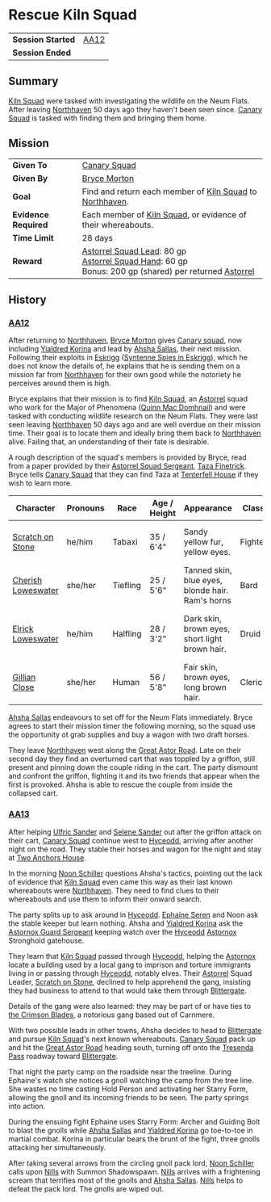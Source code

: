# Rescue Kiln Squad

|||
| --- | --- |
| **Session Started** | [AA12](../sessions/completed/AA12.md) | storyline.2
| **Session Ended** | |

## Summary

[Kiln Squad](../organisations/astorrel/squads/kiln-squad.md) were tasked with investigating the wildlife on the Neum Flats. After leaving [Northhaven](../places/cities/northhaven.md) 50 days ago they haven't been seen since. [Canary Squad](../organisations/astorrel/squads/canary-squad.md) is tasked with finding them and bringing them home.

## Mission

|||
| --- | --- |
| **Given To** | [Canary Squad](../organisations/astorrel/squads/canary-squad.md) |
| **Given By** | [Bryce Morton](../characters/bryce-morton.md) |
| **Goal** | Find and return each member of [Kiln Squad](../organisations/astorrel/squads/kiln-squad.md) to [Northhaven](../places/cities/northhaven.md). |
| **Evidence Required** | Each member of [Kiln Squad](../organisations/astorrel/squads/kiln-squad.md), or evidence of their whereabouts. |
| **Time Limit** | 28 days |
| **Reward** | [Astorrel Squad Lead](../organisations/astorrel/ranks/astorrel-squad-lead.md): 80 gp<br>[Astorrel Squad Hand](../organisations/astorrel/ranks/astorrel-squad-hand.md): 60 gp<br>Bonus: 200 gp (shared) per returned [Astorrel](../organisations/astorrel/astorrel.md) |

## History

### [AA12](../sessions/completed/AA12.md)

After returning to [Northhaven](../places/cities/northhaven.md), [Bryce Morton](../characters/bryce-morton.md) gives [Canary squad](../organisations/astorrel/squads/canary-squad.md), now including [Yialdred Korina](../characters/yialdred-korina.md) and lead by [Ahsha Sallas](../characters/ahsha-sallas.md), their next mission. Following their exploits in [Eskrigg](../places/cities/eskrigg.md) ([Syntenne Spies in Eskrigg](ended/syntenne-spies-in-eskrigg.md)), which he does not know the details of, he explains that he is sending them on a mission far from [Northhaven](../places/cities/northhaven.md) for their own good while the notoriety he perceives around them is high.

Bryce explains that their mission is to find [Kiln Squad](../organisations/astorrel/squads/kiln-squad.md), an [Astorrel](../organisations/astorrel/astorrel.md) squad who work for the Major of Phenomena ([Quinn Mac Domhnail](../characters/quinn-mac-domhnail.md)) and were tasked with conducting wildlife research on the Neum Flats. They were last seen leaving [Northhaven](../places/cities/northhaven.md) 50 days ago and are well overdue on their mission time. Their goal is to locate them and ideally bring them back to [Northhaven](../places/cities/northhaven.md) alive. Failing that, an understanding of their fate is desirable.

A rough description of the squad's members is provided by Bryce, read from a paper provided by their [Astorrel Squad Sergeant](../organisations/astorrel/ranks/astorrel-squad-sergeant.md), [Taza Finetrick](../characters/taza-finetrick.md). Bryce tells [Canary Squad](../organisations/astorrel/squads/canary-squad.md) that they can find Taza at [Tenterfell House](../places/buildings/tenterfell-house.md) if they wish to learn more.

| Character | Pronouns | Race | Age / Height | Appearance | Class | Gear | Personality |
| --- | --- | --- | --- | --- | --- | --- | --- |
| [Scratch on Stone](../characters/scratch-on-stone.md) | he/him | Tabaxi | 35 / 6'4" | Sandy yellow fur, yellow eyes. | Fighter | Splint armour, two swords | Annoying trivia buff but very capable. |
| [Cherish Loweswater](../characters/cherish-loweswater.md) | she/her | Tiefling | 25 / 5'6" | Tanned skin, blue eyes, blonde hair. Ram's horns | Bard | Leathers, dagger, guitar. | Sweet and protective. |
| [Elrick Loweswater](../characters/elrick-loweswater.md) | he/him | Halfling | 28 / 3'2" | Dark skin, brown eyes, short light brown hair. | Druid | Hemp dress, wooden staff. | Quiet and reserved. In animal form often. Deaf. |
| [Gillian Close](../characters/gillian-close.md) | she/her | Human | 56 / 5'8" | Fair skin, brown eyes, long brown hair. | Cleric | Half plate, maul. | Cheeky, a risk taker, decisive. |

[Ahsha Sallas](../characters/ahsha-sallas.md) endeavours to set off for the Neum Flats immediately. Bryce agrees to start their mission timer the following morning, so the squad use the opportunity ot grab supplies and buy a wagon with two draft horses.

They leave [Northhaven](../places/cities/northhaven.md) west along the [Great Astor Road](../places/roads/great-astor-road.md). Late on their second day they find an overturned cart that was toppled by a griffon, still present and pinning down the couple riding in the cart. The party dismount and confront the griffon, fighting it and its two friends that appear when the first is provoked. Ahsha is able to rescue the couple from inside the collapsed cart.

### [AA13](../sessions/completed/AA13.md)

After helping [Ulfric Sander](../characters/ulfric-sander.md) and [Selene Sander](../characters/selene-sander.md) out after the griffon attack on their cart, [Canary Squad](../organisations/astorrel/squads/canary-squad.md) continue west to [Hyceodd](../places/towns/hyceodd.md), arriving after another night on the road. They stable their horses and wagon for the night and stay at [Two Anchors House](../places/buildings/inns-taverns/two-anchors-house.md).

In the morning [Noon Schiller](../characters/noon-schiller.md) questions Ahsha's tactics, pointing out the lack of evidence that [Kiln Squad](../organisations/astorrel/squads/kiln-squad.md) even came this way as their last known whereabouts were [Northhaven](../places/cities/northhaven.md). They need to find clues to their whereabouts and use them to inform their onward search.

The party splits up to ask around in [Hyceodd](../places/towns/hyceodd.md). [Ephaine Seren](../characters/ephaine-seren.md) and Noon ask the stable keeper but learn nothing. Ahsha and [Yialdred Korina](../characters/yialdred-korina.md) ask the [Astornox Guard Sergeant](../organisations/astornox/ranks/astornox-guard-sergeant.md) keeping watch over the [Hyceodd](../places/towns/hyceodd.md) [Astornox](../organisations/astornox/astornox.md) Stronghold gatehouse.

They learn that [Kiln Squad](../organisations/astorrel/squads/kiln-squad.md) passed through [Hyceodd](../places/towns/hyceodd.md), helping the [Astornox](../organisations/astornox/astornox.md) locate a building used by a local gang to imprison and torture immigrants living in or passing through [Hyceodd](../places/towns/hyceodd.md), notably elves. Their [Astorrel](../organisations/astorrel/astorrel.md) Squad Leader, [Scratch on Stone](../characters/scratch-on-stone.md), declined to help apprehend the gang, insisting they had business to attend to that would take them through [Blittergate](../places/towns/blittergate.md).

Details of the gang were also learned: they may be part of or have ties to [the Crimson Blades](../organisations/the-crimson-blades.md), a notorious gang based out of Carnmere.

With two possible leads in other towns, Ahsha decides to head to [Blittergate](../places/towns/blittergate.md) and pursue [Kiln Squad](../organisations/astorrel/squads/kiln-squad.md)'s next known whereabouts. [Canary Squad](../organisations/astorrel/squads/canary-squad.md) pack up and hit the [Great Astor Road](../places/roads/great-astor-road.md) heading south, turning off onto the [Tresenda Pass](../places/roads/tresenda-pass.md) roadway toward [Blittergate](../places/towns/blittergate.md).

That night the party camp on the roadside near the treeline. During Ephaine's watch she notices a gnoll watching the camp from the tree line. She wastes no time casting Hold Person and activating her Starry Form, allowing the gnoll and its incoming friends to be seen. The party springs into action.

During the ensuing fight Ephaine uses Starry Form: Archer and Guiding Bolt to blast the gnolls while [Ahsha Sallas](../characters/ahsha-sallas.md) and [Yialdred Korina](../characters/yialdred-korina.md) go toe-to-toe in martial combat. Korina in particular bears the brunt of the fight, three gnolls attacking her simultaneously.

After taking several arrows from the circling gnoll pack lord, [Noon Schiller](../characters/noon-schiller.md) calls upon [Nills](../characters/nills.md) with Summon Shadowspawn. [Nills](../characters/nills.md) arrives with a frightening scream that terrifies most of the gnolls and [Ahsha Sallas](../characters/ahsha-sallas.md). [Nills](../characters/nills.md) helps to defeat the pack lord. The gnolls are wiped out.
